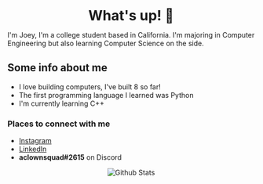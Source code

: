 <h1 style="margin: auto; text-align: center;"> What's up! 👋 </h1>

I'm Joey, I'm a college student based in California. I'm majoring in Computer Engineering but also learning Computer Science on the side.

## Some info about me
- I love building computers, I've built 8 so far!
- The first programming language I learned was Python
- I'm currently learning C++

### Places to connect with me
- [Instagram][instagram]
- [LinkedIn][linkedin]
- **aclownsquad#2615** on Discord

<p align="center">
   <img src="https://github-readme-stats.vercel.app/api?username=joeybalardeta&show_icons=true&theme=dark&count_private=true" alt="Github Stats"/>
</p>

[instagram]: https://www.instagram.com/joeybalardeta/
[linkedin]: https://www.linkedin.com/in/joseph-balardeta-78a501187/
